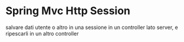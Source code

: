 # Spring Mvc Http Session
salvare dati utente o altro in una sessione in un controller lato server,
e ripescarli in un altro controller